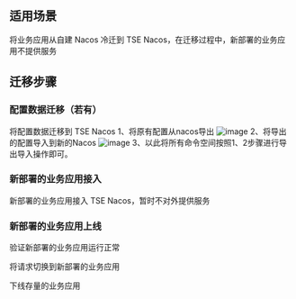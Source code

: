 
## 适用场景

将业务应用从自建 Nacos 冷迁到 TSE Nacos，在迁移过程中，新部署的业务应用不提供服务

## 迁移步骤

### 配置数据迁移（若有）

将配置数据迁移到 TSE Nacos
1、将原有配置从nacos导出
![image](https://user-images.githubusercontent.com/14815194/173516008-618513c6-05ac-41a7-bc37-cdb45d937c6f.png)
2、将导出的配置导入到新的Nacos
![image](https://user-images.githubusercontent.com/14815194/173516580-52f8729d-4db4-4f4a-9165-dd2f771b870a.png)
3、以此将所有命令空间按照1、2步骤进行导出导入操作即可。

### 新部署的业务应用接入

新部署的业务应用接入 TSE Nacos，暂时不对外提供服务

### 新部署的业务应用上线

验证新部署的业务应用运行正常

将请求切换到新部署的业务应用

下线存量的业务应用
